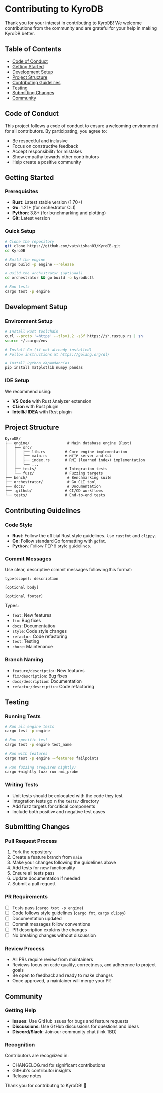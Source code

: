 # Contributing to KyroDB

Thank you for your interest in contributing to KyroDB! We welcome contributions from the community and are grateful for your help in making KyroDB better.

## Table of Contents
- [Code of Conduct](#code-of-conduct)
- [Getting Started](#getting-started)
- [Development Setup](#development-setup)
- [Project Structure](#project-structure)
- [Contributing Guidelines](#contributing-guidelines)
- [Testing](#testing)
- [Submitting Changes](#submitting-changes)
- [Community](#community)

## Code of Conduct

This project follows a code of conduct to ensure a welcoming environment for all contributors. By participating, you agree to:
- Be respectful and inclusive
- Focus on constructive feedback
- Accept responsibility for mistakes
- Show empathy towards other contributors
- Help create a positive community

## Getting Started

### Prerequisites
- **Rust**: Latest stable version (1.70+)
- **Go**: 1.21+ (for orchestrator CLI)
- **Python**: 3.8+ (for benchmarking and plotting)
- **Git**: Latest version

### Quick Setup
```bash
# Clone the repository
git clone https://github.com/vatskishan03/KyroDB.git
cd KyroDB

# Build the engine
cargo build -p engine --release

# Build the orchestrator (optional)
cd orchestrator && go build -o kyrodbctl

# Run tests
cargo test -p engine
```

## Development Setup

### Environment Setup
```bash
# Install Rust toolchain
curl --proto '=https' --tlsv1.2 -sSf https://sh.rustup.rs | sh
source ~/.cargo/env

# Install Go (if not already installed)
# Follow instructions at https://golang.org/dl/

# Install Python dependencies
pip install matplotlib numpy pandas
```

### IDE Setup
We recommend using:
- **VS Code** with Rust Analyzer extension
- **CLion** with Rust plugin
- **IntelliJ IDEA** with Rust plugin

## Project Structure

```
KyroDB/
├── engine/                 # Main database engine (Rust)
│   ├── src/
│   │   ├── lib.rs         # Core engine implementation
│   │   ├── main.rs        # HTTP server and CLI
│   │   ├── index.rs       # RMI (learned index) implementation
│   │   └── ...
│   ├── tests/             # Integration tests
│   └── fuzz/              # Fuzzing targets
├── bench/                  # Benchmarking suite
├── orchestrator/           # Go CLI tool
├── docs/                   # Documentation
├── .github/               # CI/CD workflows
└── tests/                 # End-to-end tests
```

## Contributing Guidelines

### Code Style
- **Rust**: Follow the official Rust style guidelines. Use `rustfmt` and `clippy`.
- **Go**: Follow standard Go formatting with `gofmt`.
- **Python**: Follow PEP 8 style guidelines.

### Commit Messages
Use clear, descriptive commit messages following this format:
```
type(scope): description

[optional body]

[optional footer]
```

Types:
- `feat`: New features
- `fix`: Bug fixes
- `docs`: Documentation
- `style`: Code style changes
- `refactor`: Code refactoring
- `test`: Testing
- `chore`: Maintenance

### Branch Naming
- `feature/description`: New features
- `fix/description`: Bug fixes
- `docs/description`: Documentation
- `refactor/description`: Code refactoring

## Testing

### Running Tests
```bash
# Run all engine tests
cargo test -p engine

# Run specific test
cargo test -p engine test_name

# Run with features
cargo test -p engine --features failpoints

# Run fuzzing (requires nightly)
cargo +nightly fuzz run rmi_probe
```

### Writing Tests
- Unit tests should be colocated with the code they test
- Integration tests go in the `tests/` directory
- Add fuzz targets for critical components
- Include both positive and negative test cases

## Submitting Changes

### Pull Request Process
1. Fork the repository
2. Create a feature branch from `main`
3. Make your changes following the guidelines above
4. Add tests for new functionality
5. Ensure all tests pass
6. Update documentation if needed
7. Submit a pull request

### PR Requirements
- [ ] Tests pass (`cargo test -p engine`)
- [ ] Code follows style guidelines (`cargo fmt`, `cargo clippy`)
- [ ] Documentation updated
- [ ] Commit messages follow conventions
- [ ] PR description explains the changes
- [ ] No breaking changes without discussion

### Review Process
- All PRs require review from maintainers
- Reviews focus on code quality, correctness, and adherence to project goals
- Be open to feedback and ready to make changes
- Once approved, a maintainer will merge your PR

## Community

### Getting Help
- **Issues**: Use GitHub issues for bugs and feature requests
- **Discussions**: Use GitHub discussions for questions and ideas
- **Discord/Slack**: Join our community chat (link TBD)

### Recognition
Contributors are recognized in:
- CHANGELOG.md for significant contributions
- GitHub's contributor insights
- Release notes

Thank you for contributing to KyroDB! 🚀
